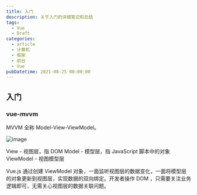 ```yaml
---
title: 入门
description: 关于入门的详细笔记和总结
tags:
  - Vue
  - Draft
categories:
  - article
  - 计算机
  - 框架
  - 前台
  - Vue
pubDatetime: 2021-08-25 00:00:00
---
```


## 入门

### vue-mvvm

MVVM 全称 Model-View-ViewModel。

![image](https://img2020.cnblogs.com/blog/2490228/202108/2490228-20210825000404646-1426038671.png)

View - 视图层，指 DOM
Model - 模型层，指 JavaScript 脚本中的对象
ViewModel - 视图模型层

Vue.js 通过创建 ViewModel 对象，一面监听视图层的数据变化，一面将模型层的对象更新到视图层，实现数据的双向绑定。开发者操作 DOM ，只需要关注业务逻辑即可，无需关心视图层的数据关联问题。
